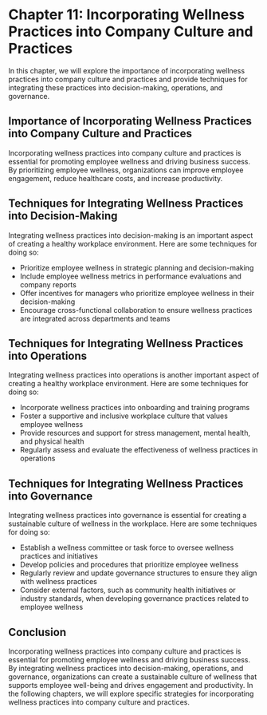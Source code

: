 Chapter 11: Incorporating Wellness Practices into Company Culture and Practices
===============================================================================

In this chapter, we will explore the importance of incorporating wellness practices into company culture and practices and provide techniques for integrating these practices into decision-making, operations, and governance.

Importance of Incorporating Wellness Practices into Company Culture and Practices
---------------------------------------------------------------------------------

Incorporating wellness practices into company culture and practices is essential for promoting employee wellness and driving business success. By prioritizing employee wellness, organizations can improve employee engagement, reduce healthcare costs, and increase productivity.

Techniques for Integrating Wellness Practices into Decision-Making
------------------------------------------------------------------

Integrating wellness practices into decision-making is an important aspect of creating a healthy workplace environment. Here are some techniques for doing so:

* Prioritize employee wellness in strategic planning and decision-making
* Include employee wellness metrics in performance evaluations and company reports
* Offer incentives for managers who prioritize employee wellness in their decision-making
* Encourage cross-functional collaboration to ensure wellness practices are integrated across departments and teams

Techniques for Integrating Wellness Practices into Operations
-------------------------------------------------------------

Integrating wellness practices into operations is another important aspect of creating a healthy workplace environment. Here are some techniques for doing so:

* Incorporate wellness practices into onboarding and training programs
* Foster a supportive and inclusive workplace culture that values employee wellness
* Provide resources and support for stress management, mental health, and physical health
* Regularly assess and evaluate the effectiveness of wellness practices in operations

Techniques for Integrating Wellness Practices into Governance
-------------------------------------------------------------

Integrating wellness practices into governance is essential for creating a sustainable culture of wellness in the workplace. Here are some techniques for doing so:

* Establish a wellness committee or task force to oversee wellness practices and initiatives
* Develop policies and procedures that prioritize employee wellness
* Regularly review and update governance structures to ensure they align with wellness practices
* Consider external factors, such as community health initiatives or industry standards, when developing governance practices related to employee wellness

Conclusion
----------

Incorporating wellness practices into company culture and practices is essential for promoting employee wellness and driving business success. By integrating wellness practices into decision-making, operations, and governance, organizations can create a sustainable culture of wellness that supports employee well-being and drives engagement and productivity. In the following chapters, we will explore specific strategies for incorporating wellness practices into company culture and practices.
